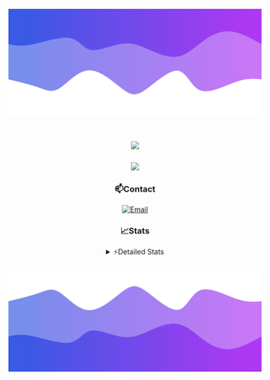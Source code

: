 ![Header](./header.png)
<div align="center">

<h1 align="center">
  <a href="https://git.io/typing-svg">
    <img src="https://readme-typing-svg.herokuapp.com/?lines=Hello,+There!+👋;This+is+chicho.;CEO+on+Hely+Development....;&center=true&size=25">
  </a>
</h1>
  
<p align="center">
  <img src="https://lanyard.cnrad.dev/api/852683595378196480" />
</p>

### 📫Contact
  [![Email](https://img.shields.io/badge/Email-gastondalla@gmail.com-04619f?style=for-the-badge&logo=gmail&logoColor=white)](mailto:gastondalla@gmail.com)
</br>  
### 📈Stats
<details>
    <summary> ⚡Detailed Stats</summary>
    <br/>

<!--START_SECTION:waka-->
![Code Time](http://img.shields.io/badge/Code%20Time-154%20hrs%2017%20mins-blue)

![Profile Views](http://img.shields.io/badge/Profile%20Views-1-blue)

**🐱 My GitHub Data** 

> 📦 37.5 kB Used in GitHub's Storage 
 > 
> 🏆 7 Contributions in the Year 2023
 > 
> 🚫 Not Opted to Hire
 > 
> 📜 6 Public Repositories 
 > 
> 🔑 8 Private Repositories 
 > 
**I'm a Night 🦉** 

```text
🌞 Morning                14 commits          █░░░░░░░░░░░░░░░░░░░░░░░░   04.35 % 
🌆 Daytime                48 commits          ████░░░░░░░░░░░░░░░░░░░░░   14.91 % 
🌃 Evening                151 commits         ████████████░░░░░░░░░░░░░   46.89 % 
🌙 Night                  109 commits         ████████░░░░░░░░░░░░░░░░░   33.85 % 
```
📅 **I'm Most Productive on Tuesday** 

```text
Monday                   24 commits          ██░░░░░░░░░░░░░░░░░░░░░░░   07.45 % 
Tuesday                  64 commits          █████░░░░░░░░░░░░░░░░░░░░   19.88 % 
Wednesday                61 commits          █████░░░░░░░░░░░░░░░░░░░░   18.94 % 
Thursday                 32 commits          ██░░░░░░░░░░░░░░░░░░░░░░░   09.94 % 
Friday                   43 commits          ███░░░░░░░░░░░░░░░░░░░░░░   13.35 % 
Saturday                 48 commits          ████░░░░░░░░░░░░░░░░░░░░░   14.91 % 
Sunday                   50 commits          ████░░░░░░░░░░░░░░░░░░░░░   15.53 % 
```


📊 **This Week I Spent My Time On** 

```text
🕑︎ Time Zone: America/Argentina/Buenos_Aires

💬 Programming Languages: 
JavaScript               5 hrs 41 mins       ███████░░░░░░░░░░░░░░░░░░   27.93 % 
C#                       5 hrs 40 mins       ███████░░░░░░░░░░░░░░░░░░   27.86 % 
HTML                     3 hrs 31 mins       ████░░░░░░░░░░░░░░░░░░░░░   17.33 % 
Other                    2 hrs 6 mins        ███░░░░░░░░░░░░░░░░░░░░░░   10.34 % 
Python                   1 hr 24 mins        ██░░░░░░░░░░░░░░░░░░░░░░░   06.93 % 

🔥 Editors: 
VS Code                  12 hrs 33 mins      ███████████████░░░░░░░░░░   61.63 % 
Visual Studio            7 hrs 49 mins       ██████████░░░░░░░░░░░░░░░   38.37 % 

🐱‍💻 Projects: 
Unknown Project          9 hrs 22 mins       ████████████░░░░░░░░░░░░░   46.01 % 
Palometa                 5 hrs 50 mins       ███████░░░░░░░░░░░░░░░░░░   28.66 % 
Coder                    3 hrs 11 mins       ████░░░░░░░░░░░░░░░░░░░░░   15.62 % 
StringExtractor          58 mins             █░░░░░░░░░░░░░░░░░░░░░░░░   04.78 % 
SS Help                  39 mins             █░░░░░░░░░░░░░░░░░░░░░░░░   03.21 % 

💻 Operating System: 
Windows                  20 hrs 22 mins      █████████████████████████   100.00 % 
```

**I Mostly Code in JavaScript** 

```text
JavaScript               8 repos             ██████████░░░░░░░░░░░░░░░   38.10 % 
CSS                      3 repos             ████░░░░░░░░░░░░░░░░░░░░░   14.29 % 
Python                   2 repos             ██░░░░░░░░░░░░░░░░░░░░░░░   09.52 % 
C#                       1 repo              █░░░░░░░░░░░░░░░░░░░░░░░░   04.76 % 
Batchfile                1 repo              █░░░░░░░░░░░░░░░░░░░░░░░░   04.76 % 
```




 Last Updated on 16/06/2023 09:11:53 UTC
<!--END_SECTION:waka-->
</details>

![Footer](./footer.png)
